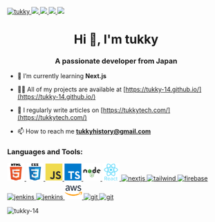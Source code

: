 <p align="left">
  <a href="https://github.com/tukky-14">
    <img src="https://komarev.com/ghpvc/?username=tukky-14" alt="tukky" />
  </a>
  <a href="http://twitter.com/tukkyhistory">
    <img height="20" src="https://img.shields.io/twitter/follow/tukkyhistory?label=Twitter&logo=twitter&style=flat" />
  </a>
  <a href="https://github.com/tukky-14">
    <img height="20" src="https://img.shields.io/github/followers/tukky-14?label=follow&logo=github&style=flat" />
  </a>
  <a href="http://qiita.com/tukky">
    <img height="20" src="https://qiita-badge.apiapi.app/s/tukky/posts.svg" />
  </a>
  <//qiita.com/tukky">
    <img height="20" src="https://qiita-badge.apiapi.app/s/tukky/contributions.svg" />
  </a>
</p>

<h1 align="center">Hi 👋, I'm tukky</h1>
<h3 align="center">A passionate developer from Japan</h3>

-   🌱 I’m currently learning **Next.js**

-   👨‍💻 All of my projects are available at [https://tukky-14.github.io/](https://tukky-14.github.io/)

-   📝 I regularly write articles on [https://tukkytech.com/](https://tukkytech.com/)

-   📫 How to reach me **tukkyhistory@gmail.com**

<h3 align="left">Languages and Tools:</h3>
<p align="left">
    <a href="https://www.w3.org/html/" target="_blank" rel="noreferrer">
        <img
            src="https://raw.githubusercontent.com/devicons/devicon/master/icons/html5/html5-original-wordmark.svg"
            alt="html5"
            width="40"
            height="40"
        />
    </a>
    <a href="https://www.w3schools.com/css/" target="_blank" rel="noreferrer">
        <img
            src="https://raw.githubusercontent.com/devicons/devicon/master/icons/css3/css3-original-wordmark.svg"
            alt="css3"
            width="40"
            height="40"
        />
    </a>
    <a href="https://developer.mozilla.org/en-US/docs/Web/JavaScript" target="_blank" rel="noreferrer">
        <img
            src="https://raw.githubusercontent.com/devicons/devicon/master/icons/javascript/javascript-original.svg"
            alt="javascript"
            width="40"
            height="40"
        />
    </a>
    <a href="https://www.typescriptlang.org/" target="_blank" rel="noreferrer">
        <img
            src="https://raw.githubusercontent.com/devicons/devicon/master/icons/typescript/typescript-original.svg"
            alt="typescript"
            width="40"
            height="40"
        />
    </a>
    <a href="https://nodejs.org" target="_blank" rel="noreferrer">
        <img
            src="https://raw.githubusercontent.com/devicons/devicon/master/icons/nodejs/nodejs-original-wordmark.svg"
            alt="nodejs"
            width="40"
            height="40"
        />
    </a>
    <a href="https://reactjs.org/" target="_blank" rel="noreferrer">
        <img
            src="https://raw.githubusercontent.com/devicons/devicon/master/icons/react/react-original-wordmark.svg"
            alt="react"
            width="40"
            height="40"
        />
    </a>
    <a href="https://nextjs.org/" target="_blank" rel="noreferrer">
        <img src="https://cdn.worldvectorlogo.com/logos/nextjs-2.svg" alt="nextjs" width="40" height="40" />
    </a>
    <a href="https://tailwindcss.com/" target="_blank" rel="noreferrer">
        <img
            src="https://www.vectorlogo.zone/logos/tailwindcss/tailwindcss-icon.svg"
            alt="tailwind"
            width="40"
            height="40"
        />
    </a>
    <a href="https://firebase.google.com/" target="_blank" rel="noreferrer">
        <img
            src="https://www.vectorlogo.zone/logos/firebase/firebase-icon.svg"
            alt="firebase"
            width="40"
            height="40"
        />
    </a>
    <a href="https://www.jenkins.io/" target="_blank" rel="noreferrer">
        <img
            src="https://cdn.jsdelivr.net/gh/devicons/devicon@latest/icons/jenkins/jenkins-original.svg"
            alt="jenkins"
            width="40"
            height="40"
        />
    </a>
    <a href="https://www.microsoft.com/ja-jp/windows-server" target="_blank" rel="noreferrer">
        <img
            src="https://cdn.jsdelivr.net/gh/devicons/devicon@latest/icons/windows11/windows11-original.svg"
            alt="jenkins"
            width="40"
            height="40"
        />
    </a>
    <a href="https://aws.amazon.com" target="_blank" rel="noreferrer">
        <img
            src="https://raw.githubusercontent.com/devicons/devicon/master/icons/amazonwebservices/amazonwebservices-original-wordmark.svg"
            alt="aws"
            width="40"
            height="40"
        />
    </a>
    <a href="https://git-scm.com/" target="_blank" rel="noreferrer">
        <img
            src="https://www.vectorlogo.zone/logos/git-scm/git-scm-icon.svg"
            alt="git"
            width="40"
            height="40"
        />
    </a>
    <a href="https://www.notion.so/ja" target="_blank" rel="noreferrer">
        <img
            src="https://cdn.jsdelivr.net/gh/devicons/devicon@latest/icons/notion/notion-original.svg"
            alt="git"
            width="40"
            height="40"
        />
    </a>
</p>
<p>
    <img
        align="center"
        width="360"
        src="https://github-readme-stats.vercel.app/api/top-langs?username=tukky-14&show_icons=true&locale=en&layout=donut"
        alt="tukky-14"
    />
</p>
